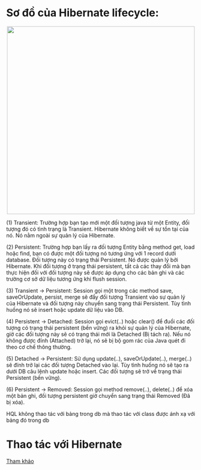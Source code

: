 # Sơ đồ của Hibernate lifecycle:
<p align="center">
<img width = 500 src="./image/hibernate-lifecycle.png">
</p>

(1) Transient: Trường hợp bạn tạo mới một đối tượng java từ một Entity, đối tượng đó có tình trạng là Transient. Hibernate không biết về sự tồn tại của nó. Nó nằm ngoài sự quản lý của Hibernate.

(2) Persistent: Trường hợp bạn lấy ra đối tượng Entity bằng method get, load hoặc find, bạn có được một đối tượng nó tương ứng với 1 record dưới database. Đối tượng này có trạng thái Persistent. Nó được quản lý bởi Hibernate. Khi đối tượng ở trạng thái persistent, tất cả các thay đổi mà bạn thực hiện đối với đối tượng này sẽ được áp dụng cho các bản ghi và các trường cơ sở dữ liệu tương ứng khi flush session.

(3) Transient -> Persistent: Session gọi một trong các method save, saveOrUpdate, persist, merge sẽ đẩy đối tượng Transient vào sự quản lý của Hibernate và đối tượng này chuyển sang trạng thái Persistent. Tùy tình huống nó sẽ insert hoặc update dữ liệu vào DB.

(4) Persistent -> Detached: Session gọi evict(..) hoặc clear() để đuổi các đối tượng có trạng thái persistent (bền vững) ra khỏi sự quản lý của Hibernate, giờ các đối tượng này sẽ có trạng thái mới là Detached (Bị tách ra).  Nếu nó không được đính (Attached) trở lại, nó sẽ bị bộ gom rác của Java quét đi theo cơ chế thông thường.

(5) Detached -> Persistent: Sử dụng update(..), saveOrUpdate(..), merge(..) sẽ đính trở lại các đối tượng Detached vào lại. Tùy tình huống nó sẽ tạo ra dưới DB câu lệnh update hoặc insert. Các đối tượng sẽ trở về trạng thái Persistent (bền vững).

(6) Persistent -> Removed: Session gọi method remove(..), delete(..) để xóa một bản ghi, đối tượng persistent giờ chuyển sang trạng thái Removed (Đã bị xóa).

HQL không thao tác với bảng trong db mà thao tác với class được ánh xạ với bảng đó trong db

# Thao tác với Hibernate
[Tham khảo](https://gpcoder.com/6548-hibernate-lifecycle/)